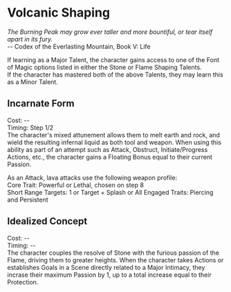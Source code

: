# Volcanic Shaping

*The Burning Peak may grow ever taller and more bountiful, or tear itself apart in its fury.*  
-- Codex of the Everlasting Mountain, Book V: Life

If learning as a Major Talent, the character gains access to one of the Font of Magic options listed in either the Stone or Flame Shaping Talents.  
If the character has mastered both of the above Talents, they may learn this as a Minor Talent.

## Incarnate Form
Cost: --    
Timing: Step 1/2  
The character's mixed attunement allows them to melt earth and rock, and wield the resulting infernal liquid as both tool and weapon. When using this ability as part of an attempt such as Attack, Obstruct, Initiate/Progress Actions, etc., the character gains a Floating Bonus equal to their current Passion.

As an Attack, lava attacks use the following weapon profile:  
Core Trait: Powerful or Lethal, chosen on step 8  
Short Range
Targets: 1 or Target + Splash or All Engaged
Traits: Piercing and Persistent

## Idealized Concept
Cost: --   
Timing: --  
The character couples the resolve of Stone with the furious passion of the Flame, driving them to greater heights. When the character takes Actions or establishes Goals in a Scene directly related to a Major Intimacy, they incrase their maximum Passion by 1, up to a total increase equal to their Protection.